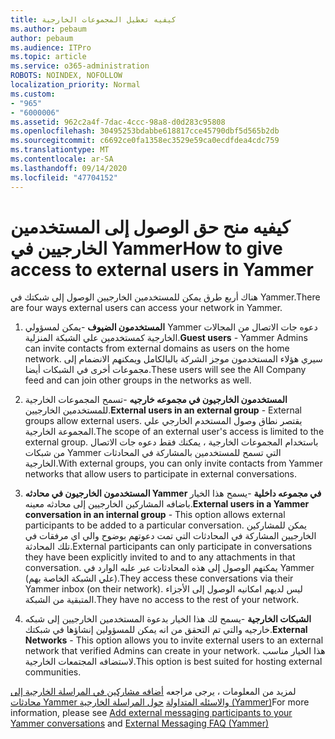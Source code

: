 ```yaml
---
title: كيفيه تعطيل المجموعات الخارجية
ms.author: pebaum
author: pebaum
ms.audience: ITPro
ms.topic: article
ms.service: o365-administration
ROBOTS: NOINDEX, NOFOLLOW
localization_priority: Normal
ms.custom:
- "965"
- "6000006"
ms.assetid: 962c2a4f-7dac-4ccc-98a8-d0d283c95808
ms.openlocfilehash: 30495253bdabbe618817cce45790dbf5d565b2db
ms.sourcegitcommit: c6692ce0fa1358ec3529e59ca0ecdfdea4cdc759
ms.translationtype: MT
ms.contentlocale: ar-SA
ms.lasthandoff: 09/14/2020
ms.locfileid: "47704152"
---
```

# <a name="how-to-give-access-to-external-users-in-yammer"></a><span data-ttu-id="3d5d3-102">كيفيه منح حق الوصول إلى المستخدمين الخارجيين في Yammer</span><span class="sxs-lookup"><span data-stu-id="3d5d3-102">How to give access to external users in Yammer</span></span>

<span data-ttu-id="3d5d3-103">هناك أربع طرق يمكن للمستخدمين الخارجيين الوصول إلى شبكتك في Yammer.</span><span class="sxs-lookup"><span data-stu-id="3d5d3-103">There are four ways external users can access your network in Yammer.</span></span>
  
1. <span data-ttu-id="3d5d3-104">**المستخدمون الضيوف** -يمكن لمسؤولي Yammer دعوه جات الاتصال من المجالات الخارجية كمستخدمين علي الشبكة المنزلية.</span><span class="sxs-lookup"><span data-stu-id="3d5d3-104">**Guest users** - Yammer Admins can invite contacts from external domains as users on the home network.</span></span> <span data-ttu-id="3d5d3-105">سيري هؤلاء المستخدمون موجز الشركة بالبالكامل ويمكنهم الانضمام إلى مجموعات أخرى في الشبكات أيضا.</span><span class="sxs-lookup"><span data-stu-id="3d5d3-105">These users will see the All Company feed and can join other groups in the networks as well.</span></span>

2. <span data-ttu-id="3d5d3-106">**المستخدمون الخارجيون في مجموعه خارجيه** -تسمح المجموعات الخارجية للمستخدمين الخارجيين.</span><span class="sxs-lookup"><span data-stu-id="3d5d3-106">**External users in an external group** - External groups allow external users.</span></span> <span data-ttu-id="3d5d3-107">يقتصر نطاق وصول المستخدم الخارجي علي المجموعة الخارجية.</span><span class="sxs-lookup"><span data-stu-id="3d5d3-107">The scope of an external user's access is limited to the external group.</span></span> <span data-ttu-id="3d5d3-108">باستخدام المجموعات الخارجية ، يمكنك فقط دعوه جات الاتصال من شبكات Yammer التي تسمح للمستخدمين بالمشاركة في المحادثات الخارجية.</span><span class="sxs-lookup"><span data-stu-id="3d5d3-108">With external groups, you can only invite contacts from Yammer networks that allow users to participate in external conversations.</span></span>

3. <span data-ttu-id="3d5d3-109">**المستخدمون الخارجيون في محادثه Yammer في مجموعه داخلية** -يسمح هذا الخيار باضافه المشاركين الخارجيين إلى محادثه معينه.</span><span class="sxs-lookup"><span data-stu-id="3d5d3-109">**External users in a Yammer conversation in an internal group** - This option allows external participants to be added to a particular conversation.</span></span> <span data-ttu-id="3d5d3-110">يمكن للمشاركين الخارجيين المشاركة في المحادثات التي تمت دعوتهم بوضوح والي اي مرفقات في تلك المحادثة.</span><span class="sxs-lookup"><span data-stu-id="3d5d3-110">External participants can only participate in conversations they have been explicitly invited to and to any attachments in that conversation.</span></span> <span data-ttu-id="3d5d3-111">يمكنهم الوصول إلى هذه المحادثات عبر علبه الوارد في Yammer (علي الشبكة الخاصة بهم).</span><span class="sxs-lookup"><span data-stu-id="3d5d3-111">They access these conversations via their Yammer inbox (on their network).</span></span> <span data-ttu-id="3d5d3-112">ليس لديهم امكانيه الوصول إلى الأجزاء المتبقية من الشبكة.</span><span class="sxs-lookup"><span data-stu-id="3d5d3-112">They have no access to the rest of your network.</span></span>

4. <span data-ttu-id="3d5d3-113">**الشبكات الخارجية** -يسمح لك هذا الخيار بدعوة المستخدمين الخارجيين إلى شبكه خارجيه والتي تم التحقق من انه يمكن للمسؤولين إنشاؤها في شبكتك.</span><span class="sxs-lookup"><span data-stu-id="3d5d3-113">**External Networks** - This option allows you to invite external users to an external network that verified Admins can create in your network.</span></span> <span data-ttu-id="3d5d3-114">هذا الخيار مناسب لاستضافه المجتمعات الخارجية.</span><span class="sxs-lookup"><span data-stu-id="3d5d3-114">This option is best suited for hosting external communities.</span></span>

<span data-ttu-id="3d5d3-115">لمزيد من المعلومات ، يرجى مراجعه [أضافه مشاركين في المراسلة الخارجية إلى محادثات Yammer والاسئله المتداولة](https://docs.microsoft.com/yammer/work-with-external-users/add-external-participants) [حول المراسلة الخارجية (Yammer)](https://docs.microsoft.com/yammer/work-with-external-users/external-messaging-faq)</span><span class="sxs-lookup"><span data-stu-id="3d5d3-115">For more information, please see [Add external messaging participants to your Yammer conversations](https://docs.microsoft.com/yammer/work-with-external-users/add-external-participants) and [External Messaging FAQ (Yammer)](https://docs.microsoft.com/yammer/work-with-external-users/external-messaging-faq)</span></span>
  